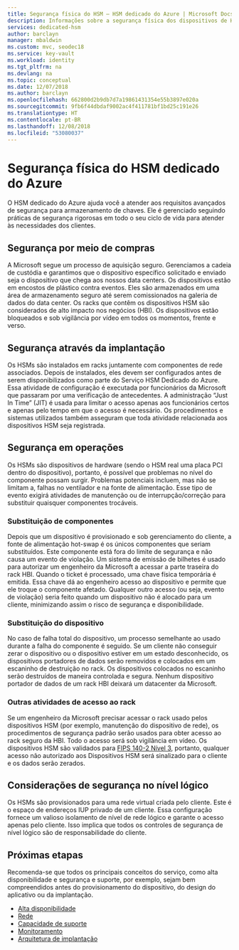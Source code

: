 ```yaml
---
title: Segurança física do HSM – HSM dedicado do Azure | Microsoft Docs
description: Informações sobre a segurança física dos dispositivos de HSM dedicado do Azure em data centers
services: dedicated-hsm
author: barclayn
manager: mbaldwin
ms.custom: mvc, seodec18
ms.service: key-vault
ms.workload: identity
ms.tgt_pltfrm: na
ms.devlang: na
ms.topic: conceptual
ms.date: 12/07/2018
ms.author: barclayn
ms.openlocfilehash: 662800d2b9db7d7a19861431354e55b3897e020a
ms.sourcegitcommit: 9fb6f44dbdaf9002ac4f411781bf1bd25c191e26
ms.translationtype: HT
ms.contentlocale: pt-BR
ms.lasthandoff: 12/08/2018
ms.locfileid: "53080037"
---
```

# <a name="azure-dedicated-hsm-physical-security"></a>Segurança física do HSM dedicado do Azure

O HSM dedicado do Azure ajuda você a atender aos requisitos avançados de segurança para armazenamento de chaves. Ele é gerenciado seguindo práticas de segurança rigorosas em todo o seu ciclo de vida para atender às necessidades dos clientes.

## <a name="security-through-procurement"></a>Segurança por meio de compras

A Microsoft segue um processo de aquisição seguro. Gerenciamos a cadeia de custódia e garantimos que o dispositivo específico solicitado e enviado seja o dispositivo que chega aos nossos data centers. Os dispositivos estão em encostos de plástico contra eventos. Eles são armazenados em uma área de armazenamento seguro até serem comissionados na galeria de dados do data center.  Os racks que contêm os dispositivos HSM são considerados de alto impacto nos negócios (HBI). Os dispositivos estão bloqueados e sob vigilância por vídeo em todos os momentos, frente e verso.

## <a name="security-through-deployment"></a>Segurança através da implantação

Os HSMs são instalados em racks juntamente com componentes de rede associados. Depois de instalados, eles devem ser configurados antes de serem disponibilizados como parte do Serviço HSM Dedicado do Azure. Essa atividade de configuração é executada por funcionários da Microsoft que passaram por uma verificação de antecedentes. A administração “Just In Time” (JIT) é usada para limitar o acesso apenas aos funcionários certos e apenas pelo tempo em que o acesso é necessário. Os procedimentos e sistemas utilizados também asseguram que toda atividade relacionada aos dispositivos HSM seja registrada.

## <a name="security-in-operations"></a>Segurança em operações

Os HSMs são dispositivos de hardware (sendo o HSM real uma placa PCI dentro do dispositivo), portanto, é possível que problemas no nível do componente possam surgir. Problemas potenciais incluem, mas não se limitam a, falhas no ventilador e na fonte de alimentação. Esse tipo de evento exigirá atividades de manutenção ou de interrupção/correção para substituir quaisquer componentes trocáveis.

### <a name="component-replacement"></a>Substituição de componentes

Depois que um dispositivo é provisionado e sob gerenciamento do cliente, a fonte de alimentação hot-swap é os únicos componentes que seriam substituídos. Este componente está fora do limite de segurança e não causa um evento de violação. Um sistema de emissão de bilhetes é usado para autorizar um engenheiro da Microsoft a acessar a parte traseira do rack HBI. Quando o ticket é processado, uma chave física temporária é emitida. Essa chave dá ao engenheiro acesso ao dispositivo e permite que ele troque o componente afetado. Qualquer outro acesso (ou seja, evento de violação) seria feito quando um dispositivo não é alocado para um cliente, minimizando assim o risco de segurança e disponibilidade.  

### <a name="device-replacement"></a>Substituição do dispositivo

No caso de falha total do dispositivo, um processo semelhante ao usado durante a falha do componente é seguido. Se um cliente não conseguir zerar o dispositivo ou o dispositivo estiver em um estado desconhecido, os dispositivos portadores de dados serão removidos e colocados em um escaninho de destruição no rack. Os dispositivos colocados no escaninho serão destruídos de maneira controlada e segura. Nenhum dispositivo portador de dados de um rack HBI deixará um datacenter da Microsoft.

### <a name="other-rack-access-activities"></a>Outras atividades de acesso ao rack

Se um engenheiro da Microsoft precisar acessar o rack usado pelos dispositivos HSM (por exemplo, manutenção do dispositivo de rede), os procedimentos de segurança padrão serão usados para obter acesso ao rack seguro da HBI. Todo o acesso será sob vigilância em vídeo. Os dispositivos HSM são validados para [FIPS 140-2 Nível 3](https://nvlpubs.nist.gov/nistpubs/FIPS/NIST.FIPS.140-2.pdf), portanto, qualquer acesso não autorizado aos Dispositivos HSM será sinalizado para o cliente e os dados serão zerados.

## <a name="logical-level-security-considerations"></a>Considerações de segurança no nível lógico

Os HSMs são provisionados para uma rede virtual criada pelo cliente. Este é o espaço de endereços IUP privado de um cliente.  Essa configuração fornece um valioso isolamento de nível de rede lógico e garante o acesso apenas pelo cliente. Isso implica que todos os controles de segurança de nível lógico são de responsabilidade do cliente.

## <a name="next-steps"></a>Próximas etapas

Recomenda-se que todos os principais conceitos do serviço, como alta disponibilidade e segurança e suporte, por exemplo, sejam bem compreendidos antes do provisionamento do dispositivo, do design do aplicativo ou da implantação.

* [Alta disponibilidade](high-availability.md)
* [Rede](networking.md)
* [Capacidade de suporte](supportability.md)
* [Monitoramento](monitoring.md)
* [Arquitetura de implantação](deployment-architecture.md)